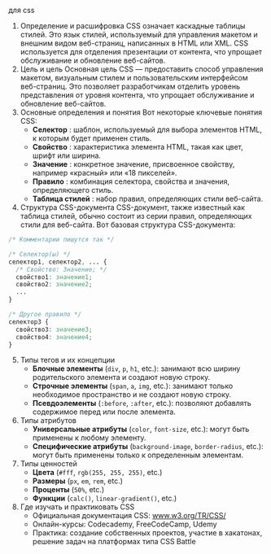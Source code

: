 для css
1. Определение и расшифровка
	CSS означает каскадные таблицы стилей. Это язык стилей, используемый для управления макетом и внешним видом веб-страниц, написанных в HTML или XML. CSS используется для отделения презентации от контента, что упрощает обслуживание и обновление веб-сайтов.
2. Цель и цель
	Основная цель CSS — предоставить способ управления макетом, визуальным стилем и пользовательским интерфейсом веб-страниц. Это позволяет разработчикам отделить уровень представления от уровня контента, что упрощает обслуживание и обновление веб-сайтов.
3. Основные определения и понятия
	Вот некоторые ключевые понятия CSS:
	- **Селектор** : шаблон, используемый для выбора элементов HTML, к которым будет применен стиль.
	- **Свойство** : характеристика элемента HTML, такая как цвет, шрифт или ширина.
	- **Значение** : конкретное значение, присвоенное свойству, например «красный» или «18 пикселей».
	- **Правило** : комбинация селектора, свойства и значения, определяющего стиль.
	- **Таблица стилей** : набор правил, определяющих стили веб-сайта.
4. Структура CSS-документа
	CSS-документ, также известный как таблица стилей, обычно состоит из серии правил, определяющих стили для веб-сайта. Вот базовая структура CSS-документа:
```css
/* Комментарии пишутся так */

/* Селектор(ы) */
селектор1, селектор2, ... {
  /* Свойство: Значение; */
  свойство1: значение1;
  свойство2: значение2;
  ...
}

/* Другое правило */
селектор3 {
  свойство3: значение3;
  свойство4: значение4;
}
```
5. Типы тегов и их концепции
	- **Блочные элементы** (`div`, `p`, `h1`, etc.): занимают всю ширину родительского элемента и создают новую строку.
	- **Строчные элементы** (`span`, `a`, `img`, etc.): занимают только необходимое пространство и не создают новую строку.
	- **Псевдоэлементы** (`:before`, `:after`, etc.): позволяют добавлять содержимое перед или после элемента.
6. Типы атрибутов
	- **Универсальные атрибуты** (`color`, `font-size`, etc.): могут быть применены к любому элементу.
	- **Специфические атрибуты** (`background-image`, `border-radius`, etc.): могут быть применены только к определенным элементам.
7. Типы ценностей
	- **Цвета** (`#fff`, `rgb(255, 255, 255)`, etc.)
	- **Размеры** (`px`, `em`, `rem`, etc.)
	- **Проценты** (`50%`, etc.)
	- **Функции** (`calc()`, `linear-gradient()`, etc.)
8. Где изучать и практиковать CSS
	- Официальная документация CSS: www.w3.org/TR/CSS/
	- Онлайн-курсы: Codecademy, FreeCodeCamp, Udemy
	- Практика: создание собственных проектов, участие в хакатонах, решение задач на платформах типа CSS Battle